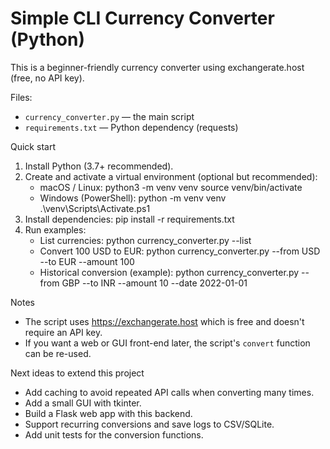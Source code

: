 # Simple CLI Currency Converter (Python)

This is a beginner-friendly currency converter using exchangerate.host (free, no API key).

Files:
- `currency_converter.py` — the main script
- `requirements.txt` — Python dependency (requests)

Quick start
1. Install Python (3.7+ recommended).
2. Create and activate a virtual environment (optional but recommended):
   - macOS / Linux:
     python3 -m venv venv
     source venv/bin/activate
   - Windows (PowerShell):
     python -m venv venv
     .\venv\Scripts\Activate.ps1
3. Install dependencies:
   pip install -r requirements.txt
4. Run examples:
   - List currencies:
     python currency_converter.py --list
   - Convert 100 USD to EUR:
     python currency_converter.py --from USD --to EUR --amount 100
   - Historical conversion (example):
     python currency_converter.py --from GBP --to INR --amount 10 --date 2022-01-01

Notes
- The script uses https://exchangerate.host which is free and doesn't require an API key.
- If you want a web or GUI front-end later, the script's `convert` function can be re-used.

Next ideas to extend this project
- Add caching to avoid repeated API calls when converting many times.
- Add a small GUI with tkinter.
- Build a Flask web app with this backend.
- Support recurring conversions and save logs to CSV/SQLite.
- Add unit tests for the conversion functions.